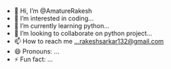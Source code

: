 - 👋 Hi, I’m @AmatureRakesh
- 👀 I’m interested in coding...
- 🌱 I’m currently learning python...
- 💞️ I’m looking to collaborate on python project...
- 📫 How to reach me ...rakeshsarkar132@gmail.com
- 😄 Pronouns: ...
- ⚡ Fun fact: ...

<!---
AmatureRakesh/AmatureRakesh is a ✨ special ✨ repository because its `README.md` (this file) appears on your GitHub profile.
You can click the Preview link to take a look at your changes.
--->
